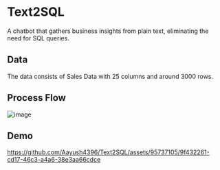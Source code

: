 # Text2SQL
 A chatbot that gathers business insights from plain text, eliminating the need for SQL queries.

## Data
The data consists of Sales Data with 25 columns and around 3000 rows.

## Process Flow
 
![image](https://github.com/Aayush4396/Text2SQL/assets/95737105/9c83af0f-e7a1-4eee-b1d7-4db782d2afd6)

## Demo

https://github.com/Aayush4396/Text2SQL/assets/95737105/9f432261-cd17-46c3-a4a6-38e3aa66cdce

